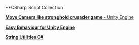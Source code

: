 **CSharp Script Collection

[**Move Camera like stronghold crusader game** - Unity Engine](https://github.com/hadi-hd/csharp-script-collection/blob/main/CMWMouse.cs)

[**Easy Behaviour for Unity Engine**](https://github.com/hadi-hd/csharp-script-collection/blob/main/EzBehaviour.cs)

[**String Utilities C#**](https://github.com/hadi-hd/csharp-script-collection/blob/main/StringUtilities.cs)
